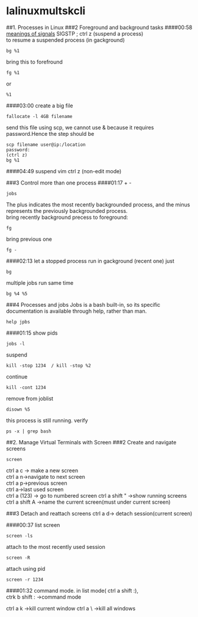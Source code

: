 # lalinuxmultskcli
##1. Processes in Linux
###2 Foreground and background tasks
####00:58
[meanings of signals](http://programmergamer.blogspot.com/2013/05/clarification-on-sigint-sigterm-sigkill.html)
SIGSTP ; ctrl z (suspend a process)  
to resume a suspended process (in gackground)
```
bg %1
```
bring this to forefround
```
fg %1
```
or
```
%1
```


####03:00
create a big file
```
fallocate -l 4GB filename
```
send this file using scp, we cannot use & because it requires password.Hence the step should be    
```
scp filename user@ip:/location
password:
(ctrl z)
bg %1
```
####04:49 suspend vim
ctrl z (non-edit mode)


###3 Control more than one process
####01:17 + -
```
jobs
```
The plus indicates the most recently backgrounded process, and the minus represents the previously backgrounded process.  
bring recently background precess to foreground:
```
fg
```
bring previous one
```
fg -
```
####02:13
let a stopped process run in gackground (recent one) just
```
bg
```
multiple jobs run same time
```
bg %4 %5
```








###4 Processes and jobs
Jobs is a bash built-in, so its specific documentation is available through help, rather than man. 
```
help jpbs
```
####01:15
show pids
```
jobs -l
```
suspend
```
kill -stop 1234  / kill -stop %2
```
continue
```
kill -cont 1234
```
remove from joblist
```
disown %5
```
this process is still running. verify
```
ps -x | grep bash
```


##2. Manage Virtual Terminals with Screen
###2 Create and navigate screens
```
screen
```
ctrl a c -> make a new screen  
ctrl a n->navigate to next screen  
ctrl a p->previous screen  
ctrl a->last used screen  
ctrl a (123) -> go to numbered screen
ctrl a shift "  ->show running screens  
ctrl a shift A ->name the current screen(must under current screen)  

###3 Detach and reattach screens
ctrl a d-> detach session(current screen)


####00:37
list screen
```
screen -ls
```
attach to the most recently used session
```
screen -R
```
attach using pid
```
screen -r 1234
```

####01:32 command mode.
in list mode( ctrl a shift :),  
ctrk b shift : ->command mode  


ctrl a k ->kill current window 
ctrl a \ ->kill all windows
